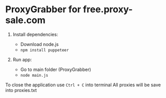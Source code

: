 # ProxyGrabber for free.proxy-sale.com

1. Install dependencies:
	+ Download node.js
	+ ```npm install puppeteer```

2. Run app:
	+ Go to main folder (ProxyGrabber)
	+ ```node main.js```


To close the application use ```Ctrl + C``` into terminal
All proxies will be save into proxies.txt
